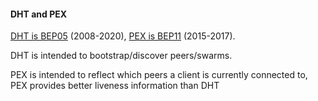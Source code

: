 
#### DHT and PEX
[DHT is BEP05](http://bittorrent.org/beps/bep_0005.html) (2008-2020), [PEX is BEP11](http://bittorrent.org/beps/bep_0011.html) (2015-2017).

DHT is intended to bootstrap/discover peers/swarms.


PEX is intended to reflect which peers a client is currently connected to, PEX provides better liveness information than DHT
